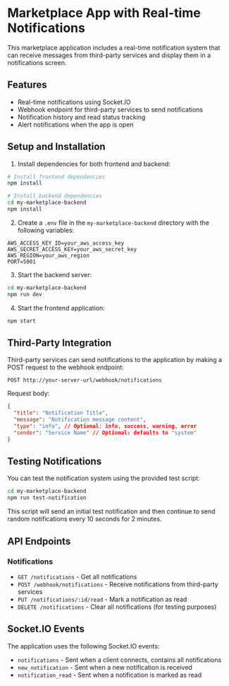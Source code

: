 # Marketplace App with Real-time Notifications

This marketplace application includes a real-time notification system that can receive messages from third-party services and display them in a notifications screen.

## Features

- Real-time notifications using Socket.IO
- Webhook endpoint for third-party services to send notifications
- Notification history and read status tracking
- Alert notifications when the app is open

## Setup and Installation

1. Install dependencies for both frontend and backend:

```bash
# Install frontend dependencies
npm install

# Install backend dependencies
cd my-marketplace-backend
npm install
```

2. Create a `.env` file in the `my-marketplace-backend` directory with the following variables:

```
AWS_ACCESS_KEY_ID=your_aws_access_key
AWS_SECRET_ACCESS_KEY=your_aws_secret_key
AWS_REGION=your_aws_region
PORT=5001
```

3. Start the backend server:

```bash
cd my-marketplace-backend
npm run dev
```

4. Start the frontend application:

```bash
npm start
```

## Third-Party Integration

Third-party services can send notifications to the application by making a POST request to the webhook endpoint:

```
POST http://your-server-url/webhook/notifications
```

Request body:

```json
{
  "title": "Notification Title",
  "message": "Notification message content",
  "type": "info", // Optional: info, success, warning, error
  "sender": "Service Name" // Optional: defaults to "system"
}
```

## Testing Notifications

You can test the notification system using the provided test script:

```bash
cd my-marketplace-backend
npm run test-notification
```

This script will send an initial test notification and then continue to send random notifications every 10 seconds for 2 minutes.

## API Endpoints

### Notifications

- `GET /notifications` - Get all notifications
- `POST /webhook/notifications` - Receive notifications from third-party services
- `PUT /notifications/:id/read` - Mark a notification as read
- `DELETE /notifications` - Clear all notifications (for testing purposes)

## Socket.IO Events

The application uses the following Socket.IO events:

- `notifications` - Sent when a client connects, contains all notifications
- `new_notification` - Sent when a new notification is received
- `notification_read` - Sent when a notification is marked as read 